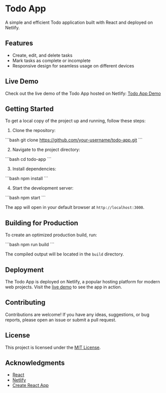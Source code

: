 # Todo App

A simple and efficient Todo application built with React and deployed on Netlify.

## Features

- Create, edit, and delete tasks
- Mark tasks as complete or incomplete
- Responsive design for seamless usage on different devices

## Live Demo

Check out the live demo of the Todo App hosted on Netlify: [Todo App Demo](https://your-todo-app.netlify.app)

## Getting Started

To get a local copy of the project up and running, follow these steps:

1. Clone the repository:

\`\`\`bash
git clone https://github.com/your-username/todo-app.git
\`\`\`

2. Navigate to the project directory:

\`\`\`bash
cd todo-app
\`\`\`

3. Install dependencies:

\`\`\`bash
npm install
\`\`\`

4. Start the development server:

\`\`\`bash
npm start
\`\`\`

The app will open in your default browser at `http://localhost:3000`.

## Building for Production

To create an optimized production build, run:

\`\`\`bash
npm run build
\`\`\`

The compiled output will be located in the `build` directory.

## Deployment

The Todo App is deployed on Netlify, a popular hosting platform for modern web projects. Visit the [live demo](https://your-todo-app.netlify.app) to see the app in action.

## Contributing

Contributions are welcome! If you have any ideas, suggestions, or bug reports, please open an issue or submit a pull request.

## License

This project is licensed under the [MIT License](LICENSE).

## Acknowledgments

- [React](https://reactjs.org/)
- [Netlify](https://www.netlify.com/)
- [Create React App](https://create-react-app.dev/)
